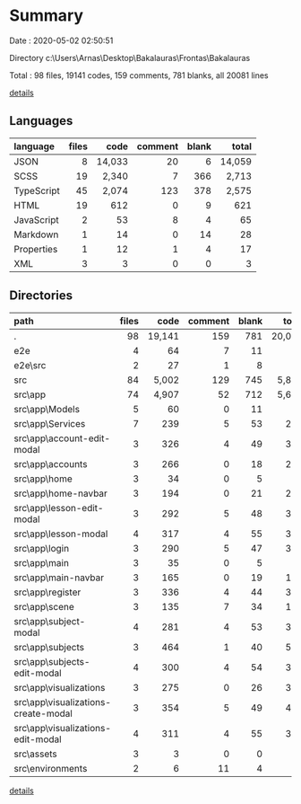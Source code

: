 # Summary

Date : 2020-05-02 02:50:51

Directory c:\Users\Arnas\Desktop\Bakalauras\Frontas\Bakalauras

Total : 98 files,  19141 codes, 159 comments, 781 blanks, all 20081 lines

[details](details.md)

## Languages
| language | files | code | comment | blank | total |
| :--- | ---: | ---: | ---: | ---: | ---: |
| JSON | 8 | 14,033 | 20 | 6 | 14,059 |
| SCSS | 19 | 2,340 | 7 | 366 | 2,713 |
| TypeScript | 45 | 2,074 | 123 | 378 | 2,575 |
| HTML | 19 | 612 | 0 | 9 | 621 |
| JavaScript | 2 | 53 | 8 | 4 | 65 |
| Markdown | 1 | 14 | 0 | 14 | 28 |
| Properties | 1 | 12 | 1 | 4 | 17 |
| XML | 3 | 3 | 0 | 0 | 3 |

## Directories
| path | files | code | comment | blank | total |
| :--- | ---: | ---: | ---: | ---: | ---: |
| . | 98 | 19,141 | 159 | 781 | 20,081 |
| e2e | 4 | 64 | 7 | 11 | 82 |
| e2e\src | 2 | 27 | 1 | 8 | 36 |
| src | 84 | 5,002 | 129 | 745 | 5,876 |
| src\app | 74 | 4,907 | 52 | 712 | 5,671 |
| src\app\Models | 5 | 60 | 0 | 11 | 71 |
| src\app\Services | 7 | 239 | 5 | 53 | 297 |
| src\app\account-edit-modal | 3 | 326 | 4 | 49 | 379 |
| src\app\accounts | 3 | 266 | 0 | 18 | 284 |
| src\app\home | 3 | 34 | 0 | 5 | 39 |
| src\app\home-navbar | 3 | 194 | 0 | 21 | 215 |
| src\app\lesson-edit-modal | 3 | 292 | 5 | 48 | 345 |
| src\app\lesson-modal | 4 | 317 | 4 | 55 | 376 |
| src\app\login | 3 | 290 | 5 | 47 | 342 |
| src\app\main | 3 | 35 | 0 | 5 | 40 |
| src\app\main-navbar | 3 | 165 | 0 | 19 | 184 |
| src\app\register | 3 | 336 | 4 | 44 | 384 |
| src\app\scene | 3 | 135 | 7 | 34 | 176 |
| src\app\subject-modal | 4 | 281 | 4 | 53 | 338 |
| src\app\subjects | 3 | 464 | 1 | 40 | 505 |
| src\app\subjects-edit-modal | 4 | 300 | 4 | 54 | 358 |
| src\app\visualizations | 3 | 275 | 0 | 26 | 301 |
| src\app\visualizations-create-modal | 3 | 354 | 5 | 49 | 408 |
| src\app\visualizations-edit-modal | 4 | 311 | 4 | 55 | 370 |
| src\assets | 3 | 3 | 0 | 0 | 3 |
| src\environments | 2 | 6 | 11 | 4 | 21 |

[details](details.md)